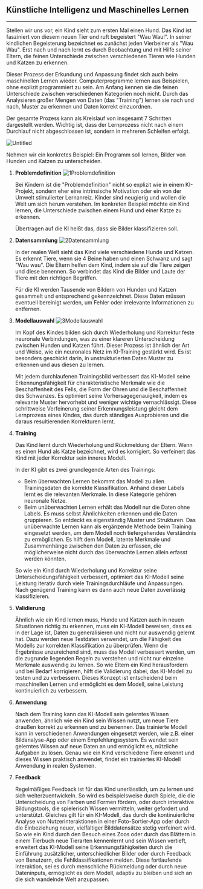 ## Künstliche Intelligenz und Maschinelles Lernen
---
Stellen wir uns vor, ein Kind sieht zum ersten Mal einen Hund. Das Kind ist fasziniert von diesem neuen Tier und ruft begeistert "Wau Wau!". In seiner kindlichen Begeisterung bezeichnet es zunächst jeden Vierbeiner als "Wau Wau". Erst nach und nach lernt es durch Beobachtung und mit Hilfe seiner Eltern, die feinen Unterschiede zwischen verschiedenen Tieren wie Hunden und Katzen zu erkennen.

Dieser Prozess der Erkundung und Anpassung findet sich auch beim maschinellen Lernen wieder. Computerprogramme lernen aus Beispielen, ohne explizit programmiert zu sein. Am Anfang kennen sie die feinen Unterschiede zwischen verschiedenen Kategorien noch nicht. Durch das Analysieren großer Mengen von Daten (das "Training") lernen sie nach und nach, Muster zu erkennen und Daten korrekt einzuordnen.

Der gesamte Prozess kann als Kreislauf von insgesamt 7 Schritten dargestellt werden. Wichtig ist, dass der Lernprozess nicht nach einem Durchlauf nicht abgeschlossen ist, sondern in mehreren Schleifen erfolgt.

![Untitled](https://github.com/cogneon/lernos-ai/assets/103177958/c6f99baf-f369-46a9-89ba-9d926cead4b6)

Nehmen wir ein konkretes Beispiel: Ein Programm soll lernen, Bilder von Hunden und Katzen zu unterscheiden.

1. **Problemdefinition**
![1Problemdefinition](https://github.com/cogneon/lernos-ai/assets/103177958/e2168005-5088-4823-9cbc-ff1edde95549)

    Bei Kindern ist die "Problemdefinition" nicht so explizit wie in einem KI-Projekt, sondern eher eine intrinsische Motivation oder ein von der Umwelt stimulierter Lernanreiz. Kinder sind neugierig und wollen die Welt um sich herum verstehen. Im konkreten Beispiel möchte ein Kind lernen, die Unterschiede zwischen einem Hund und einer Katze zu erkennen.
    
    Übertragen auf die KI heißt das, dass sie Bilder klassifizieren soll.
    
1. **Datensammlung**
![2Datensammlung](https://github.com/cogneon/lernos-ai/assets/103177958/523890b5-0afa-4ae3-b4a0-2b9207b419be)
    
    In der realen Welt sieht das Kind viele verschiedene Hunde und Katzen. Es erkennt Tiere, wenn sie 4 Beine haben und einen Schwanz und sagt "Wau wau". Die Eltern helfen dem Kind, indem sie auf die Tiere zeigen und diese benennen. So verbindet das Kind die Bilder und Laute der Tiere mit den richtigen Begriffen.
    
    Für die KI werden Tausende von Bildern von Hunden und Katzen gesammelt und entsprechend gekennzeichnet. Diese Daten müssen eventuell bereinigt werden, um Fehler oder irrelevante Informationen zu entfernen.
    
2. **Modellauswahl**
    ![3Modellauswahl](https://github.com/cogneon/lernos-ai/assets/103177958/d61764b2-6c47-4560-8bc0-4c33d5347d07)

    Im Kopf des Kindes bilden sich durch Wiederholung und Korrektur feste neuronale Verbindungen, was zu einer klareren Unterscheidung zwischen Hunden und Katzen führt. Dieser Prozess ist ähnlich der Art und Weise, wie ein neuronales Netz im KI-Training gestärkt wird. Es ist besonders geschickt darin, in unstrukturierten Daten Muster zu erkennen und aus diesen zu lernen.
    
    Mit jedem durchlaufenen Trainingsbild verbessert das KI-Modell seine Erkennungsfähigkeit für charakteristische Merkmale wie die Beschaffenheit des Fells, die Form der Ohren und die Beschaffenheit des Schwanzes. Es optimiert seine Vorhersagegenauigkeit, indem es relevante Muster hervorhebt und weniger wichtige vernachlässigt. Diese schrittweise Verfeinerung seiner Erkennungsleistung gleicht dem Lernprozess eines Kindes, das durch ständiges Ausprobieren und die daraus resultierenden Korrekturen lernt.
    
3. **Training**
    
    Das Kind lernt durch Wiederholung und Rückmeldung der Eltern. Wenn es einen Hund als Katze bezeichnet, wird es korrigiert. So verfeinert das Kind mit jeder Korrektur sein inneres Modell.
    
    In der KI gibt es zwei grundlegende Arten des Trainings:
    
    - Beim überwachten Lernen bekommt das Modell zu allen Trainingsdaten die korrekte Klassifikation. Anhand dieser Labels lernt es die relevanten Merkmale. In diese Kategorie gehören neuronale Netze.
    - Beim unüberwachten Lernen erhält das Modell nur die Daten ohne Labels. Es muss selbst Ähnlichkeiten erkennen und die Daten gruppieren. So entdeckt es eigenständig Muster und Strukturen. Das unüberwachte Lernen kann als ergänzende Methode beim Training eingesetzt werden, um dem Modell noch tiefergehendes Verständnis zu ermöglichen. Es hilft dem Modell, latente Merkmale und Zusammenhänge zwischen den Daten zu erfassen, die möglicherweise nicht durch das überwachte Lernen allein erfasst werden könnten.
    
    So wie ein Kind durch Wiederholung und Korrektur seine Unterscheidungsfähigkeit verbessert, optimiert das KI-Modell seine Leistung iterativ durch viele Trainingsdurchläufe und Anpassungen. Nach genügend Training kann es dann auch neue Daten zuverlässig klassifizieren.
    
4. **Validierung**
    
    Ähnlich wie ein Kind lernen muss, Hunde und Katzen auch in neuen Situationen richtig zu erkennen, muss ein KI-Modell beweisen, dass es in der Lage ist, Daten zu generalisieren und nicht nur auswendig gelernt hat. Dazu werden neue Testdaten verwendet, um die Fähigkeit des Modells zur korrekten Klassifikation zu überprüfen. Wenn die Ergebnisse unzureichend sind, muss das Modell verbessert werden, um die zugrunde liegenden Regeln zu verstehen und nicht nur einzelne Merkmale auswendig zu lernen. So wie Eltern ein Kind herausfordern und bei Bedarf korrigieren, hilft die Validierung dabei, das KI-Modell zu testen und zu verbessern. Dieses Konzept ist entscheidend beim maschinellen Lernen und ermöglicht es dem Modell, seine Leistung kontinuierlich zu verbessern.
    
5. **Anwendung**
    
    Nach dem Training kann das KI-Modell sein gelerntes Wissen anwenden, ähnlich wie ein Kind sein Wissen nutzt, um neue Tiere draußen korrekt zu erkennen und zu benennen. Das trainierte Modell kann in verschiedenen Anwendungen eingesetzt werden, wie z.B. einer Bildanalyse-App oder einem Empfehlungssystem. Es wendet sein gelerntes Wissen auf neue Daten an und ermöglicht es, nützliche Aufgaben zu lösen. Genau wie ein Kind verschiedene Tiere erkennt und dieses Wissen praktisch anwendet, findet ein trainiertes KI-Modell Anwendung in realen Systemen.
    
6. **Feedback**
    
    Regelmäßiges Feedback ist für das Kind unerlässlich, um zu lernen und sich weiterzuentwickeln. So wird es beispielsweise durch Spiele, die die Unterscheidung von Farben und Formen fördern, oder durch interaktive Bildungstools, die spielerisch Wissen vermitteln, weiter gefordert und unterstützt. Gleiches gilt für ein KI-Modell, das durch die kontinuierliche Analyse von Nutzerinteraktionen in einer Foto-Sortier-App oder durch die Einbeziehung neuer, vielfältiger Bilddatensätze stetig verfeinert wird. So wie ein Kind durch den Besuch eines Zoos oder durch das Blättern in einem Tierbuch neue Tierarten kennenlernt und sein Wissen vertieft, erweitert das KI-Modell seine Erkennungsfähigkeiten durch die Einführung zusätzlicher, unterschiedlicher Bilder oder durch Feedback von Benutzern, die Fehlklassifikationen melden. Diese fortlaufende Interaktion, sei es durch menschliche Rückmeldung oder durch neue Dateninputs, ermöglicht es dem Modell, adaptiv zu bleiben und sich an die sich wandelnde Welt anzupassen.
